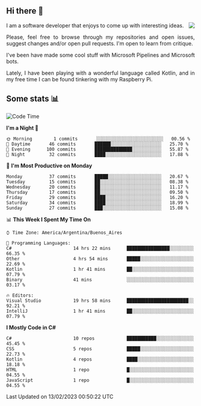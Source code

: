 ## Hi there :slightly_smiling_face:

<img src="https://github-readme-stats.vercel.app/api?username=victorgrycuk&show_icons=true&count_private=true&title_color=F7941E&icon_color=F7941E" align="right">

<p align="justify">
I am a software developer that enjoys to come up with interesting ideas.
<p/>

<p align= "justify">
Please, feel free to browse through my repositories and open issues, suggest changes and/or open pull requests. I'm open to learn from critique.
<p/>


<p align= "justify">
I've been have made some cool stuff with Microsoft Pipelines and Microsoft bots.
<p/>

<p align= "justify">
Lately, I have been playing with a wonderful language called Kotlin, and in my free time I can be found tinkering with my Raspberry Pi.
<p/>

## Some stats :bar_chart:
<!--START_SECTION:waka-->
![Code Time](http://img.shields.io/badge/Code%20Time-1%2C369%20hrs%2025%20mins-blue)

**I'm a Night 🦉** 

```text
🌞 Morning        1 commits       ░░░░░░░░░░░░░░░░░░░░░░░░░   00.56 % 
🌆 Daytime       46 commits       ██████░░░░░░░░░░░░░░░░░░░   25.70 % 
🌃 Evening      100 commits       ██████████████░░░░░░░░░░░   55.87 % 
🌙 Night         32 commits       ████░░░░░░░░░░░░░░░░░░░░░   17.88 % 

```
📅 **I'm Most Productive on Monday** 

```text
Monday          37 commits       █████░░░░░░░░░░░░░░░░░░░░   20.67 % 
Tuesday         15 commits       ██░░░░░░░░░░░░░░░░░░░░░░░   08.38 % 
Wednesday       20 commits       ██░░░░░░░░░░░░░░░░░░░░░░░   11.17 % 
Thursday        17 commits       ██░░░░░░░░░░░░░░░░░░░░░░░   09.50 % 
Friday          29 commits       ████░░░░░░░░░░░░░░░░░░░░░   16.20 % 
Saturday        34 commits       ████░░░░░░░░░░░░░░░░░░░░░   18.99 % 
Sunday          27 commits       ███░░░░░░░░░░░░░░░░░░░░░░   15.08 % 

```


📊 **This Week I Spent My Time On** 

```text
⌚︎ Time Zone: America/Argentina/Buenos_Aires

💬 Programming Languages: 
C#                       14 hrs 22 mins      ████████████████░░░░░░░░░   66.35 % 
Other                    4 hrs 54 mins       █████░░░░░░░░░░░░░░░░░░░░   22.69 % 
Kotlin                   1 hr 41 mins        ██░░░░░░░░░░░░░░░░░░░░░░░   07.79 % 
Binary                   41 mins             ░░░░░░░░░░░░░░░░░░░░░░░░░   03.17 % 

🔥 Editors: 
Visual Studio            19 hrs 58 mins      ███████████████████████░░   92.21 % 
IntelliJ                 1 hr 41 mins        ██░░░░░░░░░░░░░░░░░░░░░░░   07.79 % 

```

**I Mostly Code in C#** 

```text
C#                       10 repos            ███████████░░░░░░░░░░░░░░   45.45 % 
CSS                      5 repos             █████░░░░░░░░░░░░░░░░░░░░   22.73 % 
Kotlin                   4 repos             ████░░░░░░░░░░░░░░░░░░░░░   18.18 % 
HTML                     1 repo              █░░░░░░░░░░░░░░░░░░░░░░░░   04.55 % 
JavaScript               1 repo              █░░░░░░░░░░░░░░░░░░░░░░░░   04.55 % 

```



 Last Updated on 13/02/2023 00:50:22 UTC
<!--END_SECTION:waka-->
